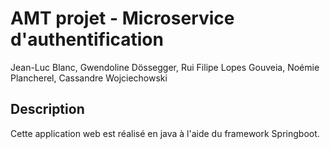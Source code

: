 # AMT projet - Microservice d'authentification

Jean-Luc Blanc, Gwendoline Dössegger, Rui Filipe Lopes Gouveia, Noémie Plancherel, Cassandre Wojciechowski

## Description
Cette application web est réalisé en java à l'aide du framework Springboot.
